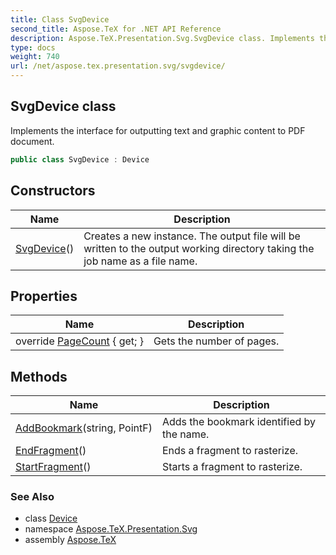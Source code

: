 ```yaml
---
title: Class SvgDevice
second_title: Aspose.TeX for .NET API Reference
description: Aspose.TeX.Presentation.Svg.SvgDevice class. Implements the interface for outputting text and graphic content to PDF document
type: docs
weight: 740
url: /net/aspose.tex.presentation.svg/svgdevice/
---
```

## SvgDevice class

Implements the interface for outputting text and graphic content to PDF document.

```csharp
public class SvgDevice : Device
```

## Constructors

| Name | Description |
| --- | --- |
| [SvgDevice](svgdevice/)() | Creates a new instance. The output file will be written to the output working directory taking the job name as a file name. |

## Properties

| Name | Description |
| --- | --- |
| override [PageCount](../../aspose.tex.presentation.svg/svgdevice/pagecount/) { get; } | Gets the number of pages. |

## Methods

| Name | Description |
| --- | --- |
| [AddBookmark](../../aspose.tex.presentation.svg/svgdevice/addbookmark/)(string, PointF) | Adds the bookmark identified by the name. |
| [EndFragment](../../aspose.tex.presentation.svg/svgdevice/endfragment/)() | Ends a fragment to rasterize. |
| [StartFragment](../../aspose.tex.presentation.svg/svgdevice/startfragment/)() | Starts a fragment to rasterize. |

### See Also

* class [Device](../../aspose.tex.presentation/device/)
* namespace [Aspose.TeX.Presentation.Svg](../../aspose.tex.presentation.svg/)
* assembly [Aspose.TeX](../../)


